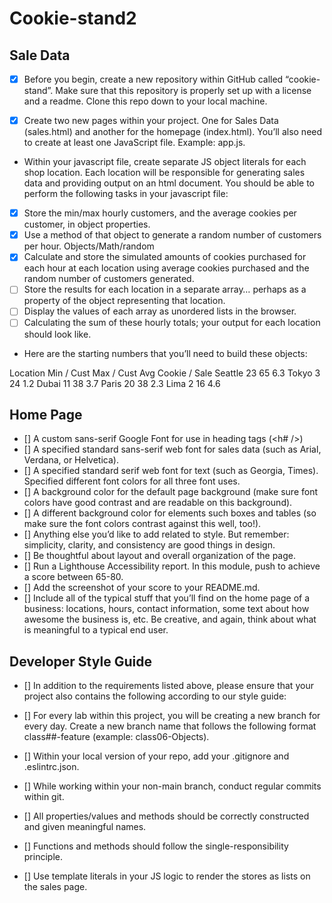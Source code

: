 # Cookie-stand2

## Sale Data

- [x] Before you begin, create a new repository within GitHub called “cookie-stand”. Make sure that this repository is properly set up with a license and a readme. Clone this repo down to your local machine.

- [x] Create two new pages within your project. One for Sales Data (sales.html) and another for the homepage (index.html). You’ll also need to create at least one JavaScript file. Example: app.js.

* Within your javascript file, create separate JS object literals for each shop location. Each location will be responsible for generating sales data and providing output on an html document. You should be able to perform the following tasks in your javascript file:

- [x] Store the min/max hourly customers, and the average cookies per customer, in object properties.
- [x] Use a method of that object to generate a random number of customers per hour. Objects/Math/random
- [x] Calculate and store the simulated amounts of cookies purchased for each hour at each location using average cookies purchased and the random number of customers generated.
- [ ] Store the results for each location in a separate array… perhaps as a property of the object representing that location.
- [ ] Display the values of each array as unordered lists in the browser.
- [ ] Calculating the sum of these hourly totals; your output for each location should look like.

* Here are the starting numbers that you’ll need to build these objects:

Location	Min / Cust	Max / Cust	Avg Cookie / Sale
Seattle	23	65	6.3
Tokyo	3	24	1.2
Dubai	11	38	3.7
Paris	20	38	2.3
Lima	2	16	4.6

## Home Page



- [] A custom sans-serif Google Font for use in heading tags (<h# />)
- [] A specified standard sans-serif web font for sales data (such as Arial, Verdana, or Helvetica).
- [] A specified standard serif web font for text (such as Georgia, Times).
Specified different font colors for all three font uses.
- [] A background color for the default page background (make sure font colors have good contrast and are readable on this background).
- [] A different background color for elements such boxes and tables (so make sure the font colors contrast against this well, too!).
- [] Anything else you’d like to add related to style. But remember: simplicity, clarity, and consistency are good things in design.
- [] Be thoughtful about layout and overall organization of the page.
- [] Run a Lighthouse Accessibility report. In this module, push to achieve a score between 65-80.
- [] Add the screenshot of your score to your README.md.
- [] Include all of the typical stuff that you’ll find on the home page of a business: locations, hours, contact information, some text about how awesome the business is, etc. Be creative, and again, think about what is meaningful to a typical end user.

## Developer Style Guide
- [] In addition to the requirements listed above, please ensure that your project also contains the following according to our style guide:

- []  For every lab within this project, you will be creating a new branch for every day. Create a new branch name that follows the following format class##-feature (example: class06-Objects).

- [] Within your local version of your repo, add your .gitignore and .eslintrc.json.

- [] While working within your non-main branch, conduct regular commits within git.

- [] All properties/values and methods should be correctly constructed and given meaningful names.

- [] Functions and methods should follow the single-responsibility principle.

- [] Use template literals in your JS logic to render the stores as lists on the sales page.